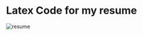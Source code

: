 # Latex Code for my resume

![resume](https://user-images.githubusercontent.com/49742736/126891243-a860d46b-5535-4584-bb36-b9c8430b3c82.PNG)
